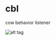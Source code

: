 # cbl
cow behavior listener

![alt tag](http://www.cognifide.com/~/media/cognifide2014/avada-assets/cognifide_logo.png?h=51&la=en&w=135)
